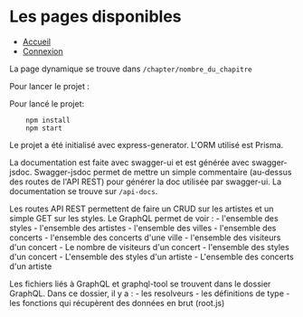 # Les pages disponibles

- [Accueil](http://localhost:8080/)
- [Connexion](http://localhost:8080/login)

La page dynamique se trouve dans `/chapter/nombre_du_chapitre`

Pour lancer le projet :

Pour lancé le projet:
```
    npm install
    npm start
```

Le projet a été initialisé avec express-generator. 
L'ORM utilisé est Prisma.

La documentation est faite avec swagger-ui et est générée avec swagger-jsdoc. 
Swagger-jsdoc permet de mettre un simple commentaire (au-dessus des routes de l'API REST) pour générer la doc utilisée par swagger-ui. La documentation se trouve sur `/api-docs`.

Les routes API REST permettent de faire un CRUD sur les artistes et un simple GET sur les styles. Le GraphQL permet de voir :
    - l'ensemble des styles
    - l'ensemble des artistes
    - l'ensemble des villes
    - l'ensemble des concerts
    - l'ensemble des concerts d'une ville
    - l'ensemble des visiteurs d'un concert
    - Le nombre de visiteurs d'un concert
    - l'ensemble des styles d'un concert
    - L'ensemble des styles d'un artiste
    - L'ensemble des concerts d'un artiste

Les fichiers liés à GraphQL et graphql-tool se trouvent dans le dossier GraphQL. Dans ce dossier, il y a :
    - les resolveurs
    - les définitions de type
    - les fonctions qui récupèrent des données en brut (root.js)
